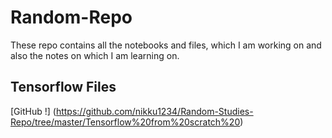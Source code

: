 # Random-Repo
These repo contains all the notebooks and files, which I am working on and also the notes on which I am learning on.

## Tensorflow Files 
[GitHub !]
(https://github.com/nikku1234/Random-Studies-Repo/tree/master/Tensorflow%20from%20scratch%20)

